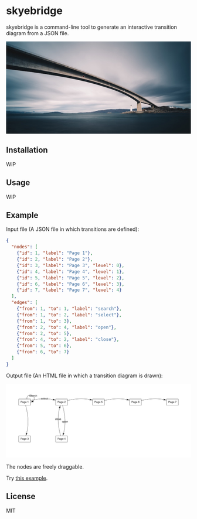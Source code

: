 # skyebridge

skyebridge is a command-line tool to generate an interactive transition diagram from a JSON file.

![Skye Bridge](skyebridge.jpg?raw=true)

## Installation

WIP

## Usage

WIP

## Example

Input file (A JSON file in which transitions are defined):

```json
{
  "nodes": [
    {"id": 1, "label": "Page 1"},
    {"id": 2, "label": "Page 2"},
    {"id": 3, "label": "Page 3", "level": 0},
    {"id": 4, "label": "Page 4", "level": 1},
    {"id": 5, "label": "Page 5", "level": 2},
    {"id": 6, "label": "Page 6", "level": 3},
    {"id": 7, "label": "Page 7", "level": 4}
  ],
  "edges": [
    {"from": 1, "to": 1, "label": "search"},
    {"from": 1, "to": 2, "label": "select"},
    {"from": 1, "to": 3},
    {"from": 2, "to": 4, "label": "open"},
    {"from": 2, "to": 5},
    {"from": 4, "to": 2, "label": "close"},
    {"from": 5, "to": 6},
    {"from": 6, "to": 7}
  ]
}
```

Output file (An HTML file in which a transition diagram is drawn):

![Diagram](examples/diagram.png?raw=true)

The nodes are freely draggable.

Try [this example](examples/diagram.html).

## License

MIT

